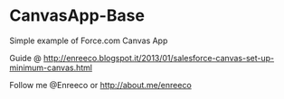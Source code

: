 CanvasApp-Base
==============

Simple example of Force.com Canvas App

Guide @ http://enreeco.blogspot.it/2013/01/salesforce-canvas-set-up-minimum-canvas.html

Follow me @Enreeco or http://about.me/enreeco